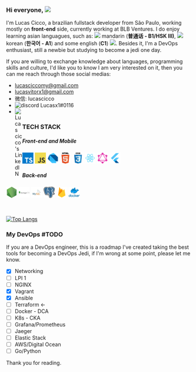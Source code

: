 ### Hi everyone, <img src="https://media.giphy.com/media/hvRJCLFzcasrR4ia7z/giphy.gif" width="25px">

<p>I'm Lucas Cicco, a brazilian fullstack developer from São Paulo, working mostly on <strong>front-end</strong> side, currently working at BLB Ventures. I do enjoy learning asian languagues,
  such as: <img height="10" src="https://raw.githubusercontent.com/yammadev/flag-icons/master/png/CN%402x.png"/> mandarin (<strong>普通话 - B1/HSK III)</strong>, <img height="10" src="https://raw.githubusercontent.com/yammadev/flag-icons/master/png/KR%402x.png"/> korean (<strong>한국어 - A1</strong>) and some english (<strong>C1</strong>) <img height="10" src="https://raw.githubusercontent.com/yammadev/flag-icons/master/png/US%402x.png"/>. Besides it, I'm a DevOps enthusiast, still a newbie but studying to become a jedi one day. </p>

<p> If you are willing to exchange knowledge about languages, programming skills and culture, I'd like you to know I am very interested on it, then you can me reach through those social medias: </p>

- lucasciccomy@gmail.com
- lucasvitorx1@gmail.com
- 微信: lucascicco
- <img alt="discord" width="18px" src="https://raw.githubusercontent.com/peterthehan/peterthehan/master/assets/discord.svg" /> Lucasx1#0116
-  <a href="https://www.linkedin.com/in/lucas-vitor-de-cicco"><img align="left" alt="Lucas cicco's LinkedIN" width="20px" src="https://raw.githubusercontent.com/peterthehan/peterthehan/master/assets/linkedin.svg"/></a>


### TECH STACK 

<div style="margin-bottom: 15px;">
<h5>Front-end and Mobile</h5>
<span>
<code><img height="30" width="30" src="https://raw.githubusercontent.com/github/explore/80688e429a7d4ef2fca1e82350fe8e3517d3494d/topics/typescript/typescript.png"/></code>
<code><img height="30" width="30" src="https://raw.githubusercontent.com/github/explore/80688e429a7d4ef2fca1e82350fe8e3517d3494d/topics/javascript/javascript.png"/></code>
<code><img height="30" width="30" src="https://raw.githubusercontent.com/github/explore/80688e429a7d4ef2fca1e82350fe8e3517d3494d/topics/dart/dart.png"/></code>
<code><img height="30" width="30" src="https://raw.githubusercontent.com/github/explore/80688e429a7d4ef2fca1e82350fe8e3517d3494d/topics/html/html.png"/></code>
<code><img height="30" width="30" src="https://raw.githubusercontent.com/github/explore/80688e429a7d4ef2fca1e82350fe8e3517d3494d/topics/css/css.png"/></code>
<code><img height="30" width="30" src="https://raw.githubusercontent.com/github/explore/80688e429a7d4ef2fca1e82350fe8e3517d3494d/topics/react/react.png"/></code>
<code><img height="30" width="30" src="https://raw.githubusercontent.com/github/explore/80688e429a7d4ef2fca1e82350fe8e3517d3494d/topics/graphql/graphql.png"/></code>
<code><img height="30" width="30" src="https://raw.githubusercontent.com/github/explore/80688e429a7d4ef2fca1e82350fe8e3517d3494d/topics/flutter/flutter.png"/></code>
</span>
  
<h5>Back-end</h5>
<span>
<code><img height="30" width="30" src="https://raw.githubusercontent.com/github/explore/80688e429a7d4ef2fca1e82350fe8e3517d3494d/topics/nodejs/nodejs.png"/></code>
<code><img height="30" width="30" src="https://raw.githubusercontent.com/github/explore/80688e429a7d4ef2fca1e82350fe8e3517d3494d/topics/mongodb/mongodb.png"/></code>
<code><img height="30" width="30" src="https://raw.githubusercontent.com/github/explore/80688e429a7d4ef2fca1e82350fe8e3517d3494d/topics/mysql/mysql.png"/></code>
<code><img height="30" width="30" src="https://raw.githubusercontent.com/github/explore/80688e429a7d4ef2fca1e82350fe8e3517d3494d/topics/postgresql/postgresql.png"/></code>
<code><img height="30" width="30" src="https://raw.githubusercontent.com/github/explore/80688e429a7d4ef2fca1e82350fe8e3517d3494d/topics/firebase/firebase.png"/></code>
<code><img height="30" width="30" src="https://raw.githubusercontent.com/github/explore/80688e429a7d4ef2fca1e82350fe8e3517d3494d/topics/docker/docker.png"/></code>
</span>
</div>

<br/>

[![Top Langs](https://github-readme-stats.vercel.app/api/top-langs/?username=lucascicco&layout=compact&hide=html)](https://github.com/anuraghazra/github-readme-stats)

### My DevOps #TODO

If you are a DevOps engineer, this is a roadmap I've created taking the best tools for becoming a DevOps Jedi, if I'm wrong at some point, please let me know.

- [X] Networking
- [ ] LPI 1
- [ ] NGINX
- [X] Vagrant
- [X] Ansible 
- [ ] Terraform <-
- [ ] Docker - DCA
- [ ] K8s - CKA
- [ ] Grafana/Prometheus
- [ ] Jaeger
- [ ] Elastic Stack
- [ ] AWS/Digital Ocean
- [ ] Go/Python

 Thank you for reading. 
